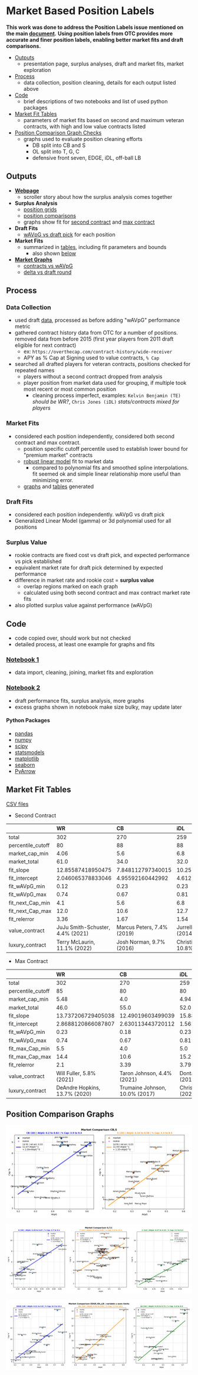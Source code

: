 # Market Based Position Labels

**This work was done to address the Position Labels issue mentioned on the main [document](/README.md#draft-surplus-analysis).** 
**Using position labels from OTC provides more accurate and finer position labels, enabling better market fits and draft comparisons.**

 - [Outputs](/market%20based%20position%20groups#outputs)
   - presentation page, surplus analyses, draft and market fits, market exploration
 - [Process](/market%20based%20position%20groups#process)
   - data collection, position cleaning, details for each output listed above
 - [Code](/market%20based%20position%20groups#code)
   - brief descriptions of two notebooks and list of used python packages
 - [Market Fit Tables](/market%20based%20position%20groups#market-fit-tables)
   - parameters of market fits based on second and maximum veteran contracts, with high and low value contracts listed
 - [Position Comparison Graph Checks](/market%20based%20position%20groups#position-comparison-graphs)
   - graphs used to evaluate position cleaning efforts
     - DB split into CB and S
	 - OL split into T, G, C
	 - defensive front seven, EDGE, iDL, off-ball LB

## Outputs

 - **[Webpage](https://nbpub.github.io/nfl_draft_vs_market/)**
   - scroller story about how the surplus analysis comes together
 - **Surplus Analysis**
   - [position grids](/market%20based%20position%20groups/graphs/Draft%20Surplus%20Position%20Grids)
   - [position comparisons](/market%20based%20position%20groups/graphs/Draft%20Surplus%20Position%20Comparisons)
   - graphs show fit for [second contract](/market%20based%20position%20groups/graphs/Second%20Contract%20Fits) and [max contract](/market%20based%20position%20groups/graphs/Max%20Contract%20Fits)
 - **Draft Fits**
   - [wAVpG vs draft pick](/market%20based%20position%20groups/graphs/Draft%20Performance%20fits) for each position
 - **Market Fits**
   - summarized in [tables](/market%20based%20position%20groups/tables), including fit parameters and bounds
     - also shown [below](/market%20based%20position%20groups#market-fit-tables)
 - **[Market Graphs](/market%20based%20position%20groups/graphs/Market%20Explore)**
   - [contracts vs wAVpG](/market%20based%20position%20groups/graphs/Market%20Explore/position%20second%2C%20max%2C%20delta)
   - [delta vs draft round](/market%20based%20position%20groups/graphs/Market%20Explore/delta%20vs%20draft%20rnd)

## Process

### Data Collection
 - used draft [data](/market%20based%20position%20groups/data/draft_2011-2023.csv), processed as before adding "wAVpG" performance metric
 - gathered contract history data from OTC for a number of positions. removed data from before 2015 (first year players from 2011 draft eligible for next contract)
   - ex: `https://overthecap.com/contract-history/wide-receiver`  
   - APY as % Cap at Signing used to value contracts, `% Cap`
 - searched all drafted players for veteran contracts, positions checked for repeated names
   - players without a second contract dropped from analysis
   - player position from market data used for grouping, if multiple took most recent or most common position
     - cleaning process imperfect, examples: `Kelvin Benjamin (TE)` *should be WR?*, `Chris Jones (iDL)` *stats/contracts mixed for players* 
 
### Market Fits
 - considered each position independently, considered both second contract and max contract.
   - position specific cutoff percentile used to establish lower bound for "premium market" contracts
   - [robust linear model](https://www.statsmodels.org/dev/generated/statsmodels.robust.robust_linear_model.RLM.html#statsmodels.robust.robust_linear_model.RLM) fit to market data
     - compared to polynomial fits and smoothed spline interpolations. fit seemed ok and simple linear relationship more useful than minimizing error.
   - [graphs](/market%20based%20position%20groups/graphs) and [tables](/market%20based%20position%20groups/tables) generated
   
### Draft Fits
 - considered each position independently. wAVpG vs draft pick
 - Generalized Linear Model (gamma) or 3d polynomial used for all positions
 
### Surplus Value
 - rookie contracts are fixed cost vs draft pick, and expected performance vs pick established
 - equivalent market rate for draft pick determined by expected performance
 - difference in market rate and rookie cost = **surplus value**
   - overlap regions marked on each graph
   - calculated using both second contract and max contract market rate fits 
 - also plotted surplus value against performance (wAVpG)
 
## Code
 - code copied over, should work but not checked
 - detailed process, at least one example for graphs and fits
 
### [Notebook 1](/market%20based%20position%20groups/market%20based%20positions.ipynb)
 - data import, cleaning, joining, market fits and exploration

 
### [Notebook 2](/market%20based%20position%20groups/market%20based%20positions_2.ipynb)
 - draft performance fits, surplus analysis, more graphs
 - excess graphs shown in notebook make size bulky, may update later
 
#### Python Packages
  - [pandas](https://pandas.pydata.org/)
  - [numpy](https://numpy.org/)
  - [scipy](https://scipy.org/)
  - [statsmodels](https://www.statsmodels.org/)
  - [matplotlib](https://matplotlib.org/)
  - [seaborn](https://seaborn.pydata.org/)
  - [PyArrow](https://arrow.apache.org/docs/python/index.html)

 
## Market Fit Tables 

[CSV files](/market%20based%20position%20groups/tables)

 - Second Contract

|                   | WR                               | CB                         | iDL                             | LB                            | EDGE                        | S                           | RB                          | G                            | T                           | TE                       | QB                       | C                           |
|:------------------|:---------------------------------|:---------------------------|:--------------------------------|:------------------------------|:----------------------------|:----------------------------|:----------------------------|:-----------------------------|:----------------------------|:-------------------------|:-------------------------|:----------------------------|
| total             | 302                              | 270                        | 259                             | 241                           | 220                         | 197                         | 191                         | 165                          | 155                         | 140                      | 111                      | 67                          |
| percentile_cutoff | 80                               | 88                         | 88                              | 80                            | 85                          | 88                          | 88                          | 80                           | 80                          | 80                       | 80                       | 70                          |
| market_cap_min    | 4.06                             | 5.6                        | 6.8                             | 3.0                           | 7.42                        | 4.05                        | 3.32                        | 4.22                         | 7.12                        | 3.62                     | 11.6                     | 2.56                        |
| market_total      | 61.0                             | 34.0                       | 32.0                            | 51.0                          | 33.0                        | 24.0                        | 23.0                        | 33.0                         | 31.0                        | 28.0                     | 23.0                     | 20.0                        |
| fit_slope         | 12.85587418950475                | 7.848112797340015          | 10.252669035295526              | 11.175099143729497            | 11.798988134861514          | 12.094201690439265          | 8.806759764670103           | 9.268596018205322            | 3.7320839896797464          | 7.6554116267097125       | 18.660161571208448       | 8.493797680769648           |
| fit_intercept     | 2.046065378833046                | 4.95592160442992           | 4.612331044263812               | 0.7155568674572197            | 4.774561771744128           | 2.014778524413766           | 1.088231537945763           | 2.2555386563259066           | 6.881632651417924           | 3.4224896887810914       | 4.156856692365987        | 1.5772300362375216          |
| fit_wAVpG_min     | 0.12                             | 0.23                       | 0.23                            | 0.2                           | 0.24                        | 0.22                        | 0.28                        | 0.29                         | 0.33                        | 0.12                     | 0.29                     | 0.32                        |
| fit_wAVpG_max     | 0.74                             | 0.67                       | 0.81                            | 0.8                           | 0.8                         | 0.58                        | 0.79                        | 0.67                         | 0.74                        | 0.54                     | 1.0                      | 0.62                        |
| fit_next_Cap_min  | 4.1                              | 5.6                        | 6.8                             | 3.0                           | 7.5                         | 4.1                         | 3.4                         | 4.3                          | 7.2                         | 3.7                      | 11.6                     | 2.8                         |
| fit_next_Cap_max  | 12.0                             | 10.6                       | 12.7                            | 10.8                          | 15.3                        | 9.6                         | 8.1                         | 9.6                          | 11.1                        | 7.8                      | 24.5                     | 7.4                         |
| fit_relerror      | 3.36                             | 1.67                       | 1.54                            | 5.3                           | 2.01                        | 1.68                        | 2.47                        | 3.12                         | 1.64                        | 2.77                     | 1.8                      | 4.31                        |
| value_contract    | JuJu Smith-Schuster, 4.4% (2021) | Marcus Peters, 7.4% (2019) | Jurrell Casey, 6.8% (2014)      | Germaine Pratt, 3.0% (2023)   | Cameron Jordan, 7.7% (2015) | Justin Simmons, 5.8% (2020) | Saquon Barkley, 4.5% (2023) | Larry Warford, 5.1% (2017)   | Lane Johnson, 7.2% (2016)   | Eric Ebron, 3.7% (2018)  | Cam Newton, 14.5% (2015) | Ben Jones, 2.8% (2016)      |
| luxury_contract   | Terry McLaurin, 11.1% (2022)     | Josh Norman, 9.7% (2016)   | Christian Wilkins, 10.8% (2024) | Foyesade Oluokun, 7.2% (2022) | Rashan Gary, 10.7% (2023)   | Derwin James, 9.1% (2022)   | David Johnson, 7.3% (2018)  | Chris Lindstrom, 9.1% (2023) | Laremy Tunsil, 11.1% (2023) | Jonnu Smith, 6.8% (2021) | Joe Burrow, 24.5% (2023) | Brandon Linder, 6.2% (2017) |

 - Max Contract

|                   | WR                            | CB                             | iDL                       | LB                            | EDGE                        | S                           | RB                         | G                            | T                           | TE                       | QB                           | C                             |
|:------------------|:------------------------------|:-------------------------------|:--------------------------|:------------------------------|:----------------------------|:----------------------------|:---------------------------|:-----------------------------|:----------------------------|:-------------------------|:-----------------------------|:------------------------------|
| total             | 302                           | 270                            | 259                       | 241                           | 220                         | 197                         | 191                        | 165                          | 155                         | 140                      | 111                          | 67                            |
| percentile_cutoff | 85                            | 80                             | 80                        | 80                            | 80                          | 80                          | 85                         | 70                           | 65                          | 75                       | 80                           | 65                            |
| market_cap_min    | 5.48                          | 4.0                            | 4.94                      | 3.5                           | 6.46                        | 3.18                        | 2.95                       | 3.06                         | 3.7                         | 3.2                      | 12.0                         | 2.88                          |
| market_total      | 46.0                          | 55.0                           | 52.0                      | 49.0                          | 44.0                        | 40.0                        | 29.0                       | 50.0                         | 55.0                        | 38.0                     | 23.0                         | 24.0                          |
| fit_slope         | 13.737206729405038            | 12.49019603499039              | 15.889160026395505        | 10.588818012529615            | 13.480275485815419          | 15.623517739638002          | 9.935109743722288          | 13.20478598496318            | 12.001518106132586          | 10.528441405928335       | 20.086918721164448           | 11.44281936022716             |
| fit_intercept     | 2.8688120866087807            | 2.630113443720112              | 1.561668684207214         | 1.217220603151406             | 3.810861262267225           | 0.4660767486666928          | 0.28359237674553084        | 0.3693424976875763           | 2.256743837783868           | 2.5525307547863774       | 4.199772232106598            | 0.74428829394658              |
| fit_wAVpG_min     | 0.23                          | 0.18                           | 0.23                      | 0.22                          | 0.21                        | 0.16                        | 0.28                       | 0.26                         | 0.19                        | 0.09                     | 0.43                         | 0.3                           |
| fit_wAVpG_max     | 0.74                          | 0.67                           | 0.81                      | 0.8                           | 0.8                         | 0.58                        | 0.79                       | 0.67                         | 0.74                        | 0.54                     | 1.0                          | 0.62                          |
| fit_max_Cap_min   | 5.5                           | 4.0                            | 5.0                       | 3.5                           | 6.7                         | 3.2                         | 3.0                        | 3.1                          | 3.7                         | 3.2                      | 12.0                         | 2.9                           |
| fit_max_Cap_max   | 14.4                          | 10.6                           | 15.2                      | 10.8                          | 15.3                        | 9.6                         | 8.2                        | 9.9                          | 11.6                        | 8.2                      | 24.5                         | 7.4                           |
| fit_relerror      | 2.1                           | 3.39                           | 3.79                      | 3.97                          | 1.65                        | 3.56                        | 4.17                       | 5.42                         | 4.87                        | 3.17                     | 1.86                         | 3.06                          |
| value_contract    | Will Fuller, 5.8% (2021)      | Taron Johnson, 4.4% (2021)     | Dontari Poe, 5.3% (2018)  | Dre Greenlaw, 3.9% (2022)     | Myles Garrett, 12.6% (2020) | Kenny Vaccaro, 3.2% (2019)  | D'Andre Swift, 3.1% (2024) | Clint Boling, 3.6% (2015)    | Daryl Williams, 4.4% (2021) | Eric Ebron, 3.7% (2018)  | Cam Newton, 14.5% (2015)     | Travis Frederick, 6.1% (2016) |
| luxury_contract   | DeAndre Hopkins, 13.7% (2020) | Trumaine Johnson, 10.0% (2017) | Chris Jones, 12.4% (2024) | Foyesade Oluokun, 7.2% (2022) | Rashan Gary, 10.7% (2023)   | Harrison Smith, 8.8% (2021) | David Johnson, 7.3% (2018) | Brandon Scherff, 9.9% (2021) | Laremy Tunsil, 11.1% (2023) | Jonnu Smith, 6.8% (2021) | Russell Wilson, 23.5% (2022) | Brandon Linder, 6.2% (2017)   |


## Position Comparison Graphs

![DB Pairing](/comparison%20graphs/position%20group%20checks/market_compare-OTC_CB-S.png "Were CB and S safe to group into DB?")

![OL](/comparison%20graphs/position%20group%20checks/market_compare-OTC_G-T-C.png "Should T/G/C be treated separately?")

![skipped D](/comparison%20graphs/position%20group%20checks/market_compare-OTC_EDGE-IDL-LB_varied_y.png "Skipped defense, market rates imply thoughtful cleaning is worthwhile") 
 
 